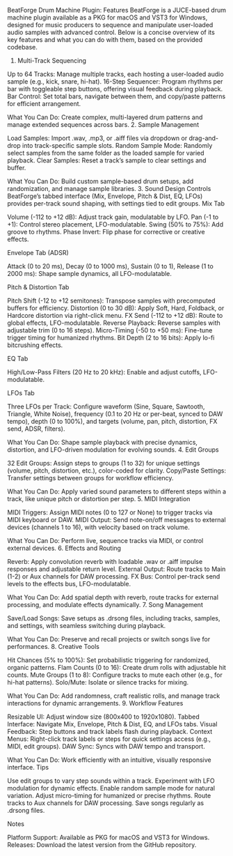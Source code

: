 BeatForge Drum Machine Plugin: Features
BeatForge is a JUCE-based drum machine plugin available as a PKG for macOS and VST3 for Windows, designed for music producers to sequence and manipulate user-loaded audio samples with advanced control. Below is a concise overview of its key features and what you can do with them, based on the provided codebase.
1. Multi-Track Sequencing

Up to 64 Tracks: Manage multiple tracks, each hosting a user-loaded audio sample (e.g., kick, snare, hi-hat).
16-Step Sequencer: Program rhythms per bar with toggleable step buttons, offering visual feedback during playback.
Bar Control: Set total bars, navigate between them, and copy/paste patterns for efficient arrangement.

What You Can Do: Create complex, multi-layered drum patterns and manage extended sequences across bars.
2. Sample Management

Load Samples: Import .wav, .mp3, or .aiff files via dropdown or drag-and-drop into track-specific sample slots.
Random Sample Mode: Randomly select samples from the same folder as the loaded sample for varied playback.
Clear Samples: Reset a track’s sample to clear settings and buffer.

What You Can Do: Build custom sample-based drum setups, add randomization, and manage sample libraries.
3. Sound Design Controls
BeatForge’s tabbed interface (Mix, Envelope, Pitch & Dist, EQ, LFOs) provides per-track sound shaping, with settings tied to edit groups.
Mix Tab

Volume (-112 to +12 dB): Adjust track gain, modulatable by LFO.
Pan (-1 to +1): Control stereo placement, LFO-modulatable.
Swing (50% to 75%): Add groove to rhythms.
Phase Invert: Flip phase for corrective or creative effects.

Envelope Tab (ADSR)

Attack (0 to 20 ms), Decay (0 to 1000 ms), Sustain (0 to 1), Release (1 to 2000 ms): Shape sample dynamics, all LFO-modulatable.

Pitch & Distortion Tab

Pitch Shift (-12 to +12 semitones): Transpose samples with precomputed buffers for efficiency.
Distortion (0 to 30 dB): Apply Soft, Hard, Foldback, or Hardcore distortion via right-click menu.
FX Send (-112 to +12 dB): Route to global effects, LFO-modulatable.
Reverse Playback: Reverse samples with adjustable trim (0 to 16 steps).
Micro-Timing (-50 to +50 ms): Fine-tune trigger timing for humanized rhythms.
Bit Depth (2 to 16 bits): Apply lo-fi bitcrushing effects.

EQ Tab

High/Low-Pass Filters (20 Hz to 20 kHz): Enable and adjust cutoffs, LFO-modulatable.

LFOs Tab

Three LFOs per Track: Configure waveform (Sine, Square, Sawtooth, Triangle, White Noise), frequency (0.1 to 20 Hz or per-beat, synced to DAW tempo), depth (0 to 100%), and targets (volume, pan, pitch, distortion, FX send, ADSR, filters).

What You Can Do: Shape sample playback with precise dynamics, distortion, and LFO-driven modulation for evolving sounds.
4. Edit Groups

32 Edit Groups: Assign steps to groups (1 to 32) for unique settings (volume, pitch, distortion, etc.), color-coded for clarity.
Copy/Paste Settings: Transfer settings between groups for workflow efficiency.

What You Can Do: Apply varied sound parameters to different steps within a track, like unique pitch or distortion per step.
5. MIDI Integration

MIDI Triggers: Assign MIDI notes (0 to 127 or None) to trigger tracks via MIDI keyboard or DAW.
MIDI Output: Send note-on/off messages to external devices (channels 1 to 16), with velocity based on track volume.

What You Can Do: Perform live, sequence tracks via MIDI, or control external devices.
6. Effects and Routing

Reverb: Apply convolution reverb with loadable .wav or .aiff impulse responses and adjustable return level.
External Output: Route tracks to Main (1-2) or Aux channels for DAW processing.
FX Bus: Control per-track send levels to the effects bus, LFO-modulatable.

What You Can Do: Add spatial depth with reverb, route tracks for external processing, and modulate effects dynamically.
7. Song Management

Save/Load Songs: Save setups as .drsong files, including tracks, samples, and settings, with seamless switching during playback.

What You Can Do: Preserve and recall projects or switch songs live for performances.
8. Creative Tools

Hit Chances (5% to 100%): Set probabilistic triggering for randomized, organic patterns.
Flam Counts (0 to 16): Create drum rolls with adjustable hit counts.
Mute Groups (1 to 8): Configure tracks to mute each other (e.g., for hi-hat patterns).
Solo/Mute: Isolate or silence tracks for mixing.

What You Can Do: Add randomness, craft realistic rolls, and manage track interactions for dynamic arrangements.
9. Workflow Features

Resizable UI: Adjust window size (800x400 to 1920x1080).
Tabbed Interface: Navigate Mix, Envelope, Pitch & Dist, EQ, and LFOs tabs.
Visual Feedback: Step buttons and track labels flash during playback.
Context Menus: Right-click track labels or steps for quick settings access (e.g., MIDI, edit groups).
DAW Sync: Syncs with DAW tempo and transport.

What You Can Do: Work efficiently with an intuitive, visually responsive interface.
Tips

Use edit groups to vary step sounds within a track.
Experiment with LFO modulation for dynamic effects.
Enable random sample mode for natural variation.
Adjust micro-timing for humanized or precise rhythms.
Route tracks to Aux channels for DAW processing.
Save songs regularly as .drsong files.

Notes

Platform Support: Available as PKG for macOS and VST3 for Windows.
Releases: Download the latest version from the GitHub repository.
